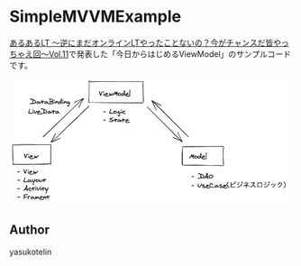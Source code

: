 # SimpleMVVMExample

[あるあるLT 〜逆にまだオンラインLTやったことないの？今がチャンスだ皆やっちゃえ回〜Vol.11](https://andfactory.connpass.com/event/178362/)で発表した「今日からはじめるViewModel」のサンプルコードです。

<img src="./images/SimpleMVVMExample.png" />

## Author

yasukotelin
